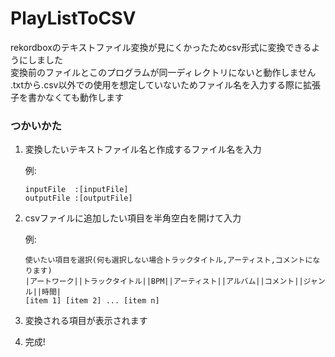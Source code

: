 # PlayListToCSV
rekordboxのテキストファイル変換が見にくかったためcsv形式に変換できるようにしました  
変換前のファイルとこのプログラムが同一ディレクトリにないと動作しません  
.txtから.csv以外での使用を想定していないためファイル名を入力する際に拡張子を書かなくても動作します

### つかいかた

1. 変換したいテキストファイル名と作成するファイル名を入力

    例: 
    ```
    inputFile  :[inputFile]
    outputFile :[outputFile]
    ```
    
2. csvファイルに追加したい項目を半角空白を開けて入力

    例:    
    ```
    使いたい項目を選択(何も選択しない場合トラックタイトル,アーティスト,コメントになります)
    |アートワーク||トラックタイトル||BPM||アーティスト||アルバム||コメント||ジャンル||時間|
    [item 1] [item 2] ... [item n]
    ```
    
3. 変換される項目が表示されます

4. 完成!
